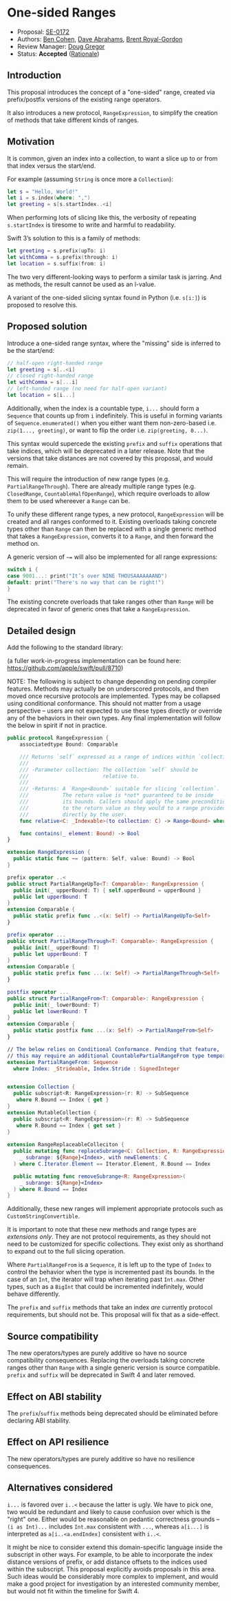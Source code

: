 # One-sided Ranges

* Proposal: [SE-0172](0172-one-sided-ranges.md)
* Authors: [Ben Cohen](https://github.com/airspeedswift), [Dave Abrahams](https://github.com/dabrahams), [Brent Royal-Gordon](https://github.com/brentdax)
* Review Manager: [Doug Gregor](https://github/com/DougGregor)
* Status: **Accepted** ([Rationale](https://lists.swift.org/pipermail/swift-evolution/Week-of-Mon-20170424/036125.html))

## Introduction

This proposal introduces the concept of a "one-sided" range, created via 
prefix/postfix versions of the existing range operators.

It also introduces a new protocol, `RangeExpression`, to simplify the creation
of methods that take different kinds of ranges.

## Motivation

It is common, given an index into a collection, to want a slice up to or from
that index versus the start/end.

For example (assuming `String` is once more a `Collection`):

```swift
let s = "Hello, World!"
let i = s.index(where: ",")
let greeting = s[s.startIndex..<i]
```

When performing lots of slicing like this, the verbosity of repeating
`s.startIndex` is tiresome to write and harmful to readability.

Swift 3’s solution to this is a family of methods:

```swift
let greeting = s.prefix(upTo: i)
let withComma = s.prefix(through: i)
let location = s.suffix(from: i)
```

The two very different-looking ways to perform a similar task is jarring. And
as methods, the result cannot be used as an l-value.

A variant of the one-sided slicing syntax found in Python (i.e. `s[i:]`) is
proposed to resolve this.

## Proposed solution

Introduce a one-sided range syntax, where the "missing" side is inferred to be
the start/end:

```swift
// half-open right-handed range
let greeting = s[..<i]
// closed right-handed range
let withComma = s[...i]
// left-handed range (no need for half-open variant)
let location = s[i...]
```

Additionally, when the index is a countable type, `i...` should form a
`Sequence` that counts up from `i` indefinitely. This is useful in forming
variants of `Sequence.enumerated()` when you either want them non-zero-based
i.e. `zip(1..., greeting)`, or want to flip the order i.e. `zip(greeting,
0...)`.

This syntax would supercede the existing `prefix` and `suffix` operations that
take indices, which will be deprecated in a later release. Note that the
versions that take distances are not covered by this proposal, and would remain.

This will require the introduction of new range types (e.g.
`PartialRangeThrough`). There are already multiple range types (e.g.
`ClosedRange`, `CountableHalfOpenRange`), which require overloads to allow them
to be used whereever a `Range` can be.

To unify these different range types, a new protocol, `RangeExpression` will be
created and all ranges conformed to it. Existing overloads taking concrete
types other than `Range` can then be replaced with a single generic method that
takes a `RangeExpression`, converts it to a `Range`, and then forward the
method on. 

A generic version of `~=` will also be implemented for all range
expressions:

```swift
switch i {
case 9001...: print("It’s over NINE THOUSAAAAAAAND")
default: print("There's no way that can be right!")
}
```

The existing concrete overloads that take ranges other than `Range` will be
deprecated in favor of generic ones that take a `RangeExpression`.

## Detailed design

Add the following to the standard library:

(a fuller work-in-progress implementation can be found here: https://github.com/apple/swift/pull/8710)

NOTE: The following is subject to change depending on pending compiler
features. Methods may actually be on underscored protocols, and then moved once
recursive protocols are implemented. Types may be collapsed using conditional
conformance. This should not matter from a usage perspective – users are not
expected to use these types directly or override any of the behaviors in their
own types. Any final implementation will follow the below in spirit if not in
practice.

```swift
public protocol RangeExpression {
    associatedtype Bound: Comparable

    /// Returns `self` expressed as a range of indices within `collection`.
    ///
    /// -Parameter collection: The collection `self` should be
    ///                        relative to.
    ///
    /// -Returns: A `Range<Bound>` suitable for slicing `collection`.
    ///           The return value is *not* guaranteed to be inside
    ///           its bounds. Callers should apply the same preconditions
    ///           to the return value as they would to a range provided
    ///           directly by the user.
    func relative<C: _Indexable>(to collection: C) -> Range<Bound> where C.Index == Bound

    func contains(_ element: Bound) -> Bool
}

extension RangeExpression {
  public static func ~= (pattern: Self, value: Bound) -> Bool
}

prefix operator ..<
public struct PartialRangeUpTo<T: Comparable>: RangeExpression {
  public init(_ upperBound: T) { self.upperBound = upperBound }
  public let upperBound: T
}
extension Comparable {
  public static prefix func ..<(x: Self) -> PartialRangeUpTo<Self>
}

prefix operator ...
public struct PartialRangeThrough<T: Comparable>: RangeExpression {
  public init(_ upperBound: T)
  public let upperBound: T
}
extension Comparable {
  public static prefix func ...(x: Self) -> PartialRangeThrough<Self>
}

postfix operator ...
public struct PartialRangeFrom<T: Comparable>: RangeExpression {
  public init(_ lowerBound: T)
  public let lowerBound: T
}
extension Comparable {
  public static postfix func ...(x: Self) -> PartialRangeFrom<Self>
}

// The below relies on Conditional Conformance. Pending that feature,
// this may require an additional CountablePartialRangeFrom type temporarily.
extension PartialRangeFrom: Sequence 
  where Index: _Strideable, Index.Stride : SignedInteger


extension Collection {
  public subscript<R: RangeExpression>(r: R) -> SubSequence
   where R.Bound == Index { get }
}
extension MutableCollection {
  public subscript<R: RangeExpression>(r: R) -> SubSequence
   where R.Bound == Index { get set }
}
  
extension RangeReplaceableColleciton {
  public mutating func replaceSubrange<C: Collection, R: RangeExpression>(
    _ subrange: ${Range}<Index>, with newElements: C
  ) where C.Iterator.Element == Iterator.Element, R.Bound == Index

  public mutating func removeSubrange<R: RangeExpression>(
    _ subrange: ${Range}<Index>
  ) where R.Bound == Index
}
```

Additionally, these new ranges will implement appropriate protocols such as
`CustomStringConvertible`.

It is important to note that these new methods and range types are _extensions
only_. They are not protocol requirements, as they should not need to be
customized for specific collections. They exist only as shorthand to expand
out to the full slicing operation.

Where `PartialRangeFrom` is a `Sequence`, it is left up to the type of `Index`
to control the behavior when the type is incremented past its bounds. In the
case of an `Int`, the iterator will trap when iterating past `Int.max`. Other
types, such as a `BigInt` that could be incremented indefinitely, would behave
differently.

The `prefix` and `suffix` methods that take an index _are_ currently protocol
requirements, but should not be. This proposal will fix that as a side-effect.

## Source compatibility

The new operators/types are purely additive so have no source compatibility
consequences. Replacing the overloads taking concrete ranges other than `Range` 
with a single generic version is source compatible. `prefix` and `suffix` will
be deprecated in Swift 4 and later removed.

## Effect on ABI stability

The `prefix`/`suffix` methods being deprecated should be eliminated before
declaring ABI stability.

## Effect on API resilience

The new operators/types are purely additive so have no resilience
consequences.

## Alternatives considered

`i...` is favored over `i..<` because the latter is ugly. We have to pick one,
two would be redundant and likely to cause confusion over which is the "right" one.
Either would be reasonable on pedantic correctness grounds – `(i as Int)...`
includes `Int.max` consistent with `...`, whereas `a[i...]` is interpreted as
`a[i..<a.endIndex]` consistent with `i..<`.

It might be nice to consider extend this domain-specific language inside the
subscript in other ways. For example, to be able to incorporate the index
distance versions of prefix, or add distance offsets to the indices used within
the subscript. This proposal explicitly avoids proposals in this area. Such
ideas would be considerably more complex to implement, and would make a good
project for investigation by an interested community member, but would not fit
within the timeline for Swift 4.



